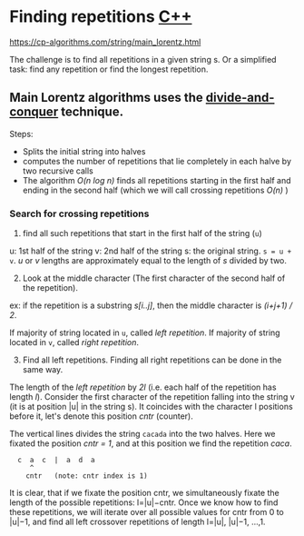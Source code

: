 # Finding repetitions [C++](./main-lorentz.cpp)

https://cp-algorithms.com/string/main_lorentz.html

The challenge is to find all repetitions in a given string s. Or a simplified task: find any repetition or find the longest repetition.

## Main Lorentz algorithms uses the [divide-and-conquer]() technique.

Steps:

- Splits the initial string into halves
- computes the number of repetitions that lie completely in each halve by two recursive calls
- The algorithm *O(n log n)* finds all repetitions starting in the first half and ending in the second half (which we will call crossing repetitions *O(n)* )

### Search for crossing repetitions

1. find all such repetitions that start in the first half of the string (`u`)

u: 1st half of the string
v: 2nd half of the string
s: the original string. `s = u + v`. *u* or *v* lengths are approximately equal to the length of *s* divided by two.

2. Look at the middle character (The first character of the second half of the repetition).

ex: if the repetition is a substring *s[i..j]*, then the middle character is *(i+j+1) / 2*.

If majority of string located in `u`, called *left repetition*. If majority of string located in `v`, called *right repetition*.

3. Find all left repetitions. Finding all right repetitions can be done in the same way.

The length of the *left repetition* by *2l* (i.e. each half of the repetition has length *l*). Consider the first character of the repetition falling into the string v (it is at position |u| in the string s). It coincides with the character l positions before it, let's denote this position *cntr* (counter).

The vertical lines divides the string `cacada` into the two halves. Here we fixated the position *cntr = 1*, and at this position we find the repetition *caca*.

```
  c  a  c  |  a  d  a
     ^
    cntr   (note: cntr index is 1)
```

It is clear, that if we fixate the position cntr, we simultaneously fixate the length of the possible repetitions: l=|u|−cntr. Once we know how to find these repetitions, we will iterate over all possible values for cntr from 0 to |u|−1, and find all left crossover repetitions of length l=|u|, |u|−1, …,1.
